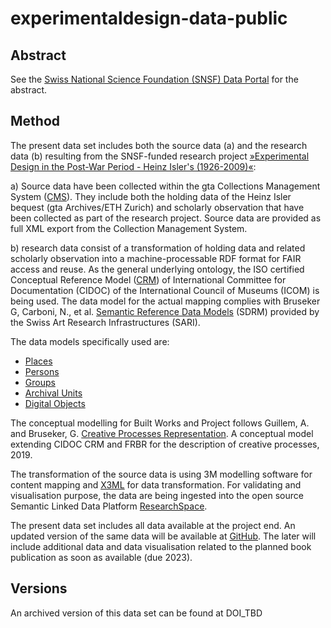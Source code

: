 # experimentaldesign-data-public
 
## Abstract
See the [Swiss National Science Foundation (SNSF) Data Portal](https://data.snf.ch/grants/grant/179095) for the abstract. 
 
## Method
The present data set includes both the source data (a) and the research data (b) resulting from the SNSF-funded research project [»Experimental Design in the Post-War Period - Heinz Isler's (1926-2009)«](https://data.snf.ch/grants/grant/179095): 
	
a) Source data have been collected within the gta Collections Management System ([CMS](https://collections.gta.arch.ethz.ch/)). They include both the holding data of the Heinz Isler bequest (gta Archives/ETH Zurich) and scholarly observation  that have been collected as part of the research project. Source data are provided as full XML export from the Collection Management System. 

b) research data consist of a transformation of holding data and related scholarly observation into a machine-processable RDF format for FAIR access and reuse. As the general underlying ontology, the ISO certified Conceptual Reference Model ([CRM](https://www.cidoc-crm.org/)) of International Committee for Documentation (CIDOC) of the International Council of Museums (ICOM) is being used. The data model for the actual mapping complies with Bruseker G, Carboni, N., et al. [Semantic Reference Data Models](https://docs.swissartresearch.net/) (SDRM) provided by the Swiss Art Research Infrastructures (SARI). 

The data models specifically used are: 
- [Places](https://docs.swissartresearch.net/et/place/)
- [Persons](https://docs.swissartresearch.net/et/persons/)
- [Groups](https://docs.swissartresearch.net/et/group/)
- [Archival Units](https://docs.swissartresearch.net/et/archival/)
- [Digital Objects](https://docs.swissartresearch.net/et/do/)

The conceptual modelling for Built Works and Project follows Guillem, A. and Bruseker, G. [Creative Processes Representation](https://github.com/Habennin/crmcpr). A conceptual model extending CIDOC CRM and FRBR for the description of creative processes, 2019. 

The transformation of the source data is using 3M modelling software for content mapping and [X3ML](https://www.ics.forth.gr/isl/x3ml-toolkit) for data transformation. For validating and visualisation purpose, the data are being ingested into the open source Semantic Linked Data Platform [ResearchSpace](https://github.com/researchspace/researchspace). 

The present data set includes all data available at the project end. An updated version of the same data will be available at [GitHub](https://github.com/gtadigital/experimentaldesign-data-public). The later will include additional data and data visualisation related to the planned book publication as soon as available (due 2023).     

## Versions
An archived version of this data set can be found at DOI_TBD 
